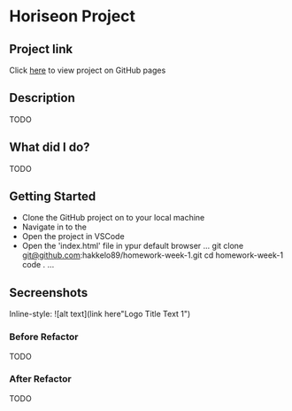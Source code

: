 # Horiseon Project

## Project link

Click [here](TODO) to view project on GitHub pages

## Description

TODO

## What did I do?

TODO

## Getting Started

- Clone the GitHub project on to your local machine 
- Navigate in to the 
- Open the project in VSCode
- Open the 'index.html' file in ypur default browser
...
git clone git@github.com:hakkelo89/homework-week-1.git
cd homework-week-1
code .
...

## Secreenshots

Inline-style: 
![alt text](link here"Logo Title Text 1")

### Before Refactor

TODO

### After Refactor

TODO



